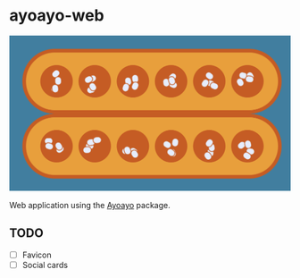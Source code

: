 # ayoayo-web

![Ayoayo board](./board.png)

Web application using the [Ayoayo](../ayoayo/README.md) package.

## TODO

- [ ] Favicon
- [ ] Social cards
